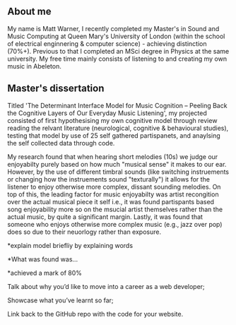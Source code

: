 ## About me

My name is Matt Warner, I recently completed my Master's in Sound and Music Computing at Queen Mary's University of London (within the school of electrical enginnering & computer science) - achieving distinction (70%+). Previous to that I completed an MSci degree in Physics at the same university. My free time mainly consists of listening to and creating my own music in Abeleton.

## Master's dissertation

Titled 'The Determinant Interface Model for Music Cognition – Peeling Back the Cognitive Layers of Our Everyday Music Listening', my projected consisted of first hypothesising my own cognitive model through review reading the relvant literature (neurological, cognitive & behavioural studies), testing that model by use of 25 self gathered partispanets, and anaylsing the self collected data through code.

My research found that when hearing short melodies (10s) we judge our enjoyabilty purely based on how much "musical sense" it makes to our ear. However, by the use of different timbral sounds (like switching instruements or changing how the instruements sound "texturally") it allows for the listener to enjoy otherwise more complex, dissant sounding melodies. On top of this, the leading factor for music enjoyabilty was artist recongition over the actual musical piece it self i.e., it was found partispants based song enjoyability more so on the msucial artist themselves rather than the actual music, by quite a significant margin. Lastly, it was found that someone who enjoys otherwise more complex music (e.g., jazz over pop) does so due to their neuorlogy rather than exposure.

*explain model briefliy by explaining words

*What was found was...

*achieved a mark of 80%


Talk about why you’d like to move into a career as a web developer;


Showcase what you’ve learnt so far;


Link back to the GitHub repo with the code for your website.
